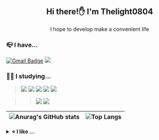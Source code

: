 <div align="center">

## Hi there!✋ I'm Thelight0804

 I hope to develop make a convenient life
 
<div align="left">
 
### 📪 I have...
 [![Gmail Badge](https://img.shields.io/badge/Gmail-d14836?style=flat-square&logo=Gmail&logoColor=white&link=mailto:thelight0804@gmail.com)](mailto:thelight0804@gmail.com)
 <a href="https://thelight0804.notion.site/SangHyeon-Park-336e61be5dc24b5c802481edc09a2ef4" target="Notion"><img src="https://img.shields.io/badge/Notion-000000?style=flat-square&logo=Notion&logoColor=white"/></a>

 
 ### 👨‍💻 I studying...

><a href="" target="C"><img src="https://img.shields.io/badge/C-A8B9CC?style=flat-square&logo=C&logoColor=white"/></a>
<a href="" target="C++"><img src="https://img.shields.io/badge/C%2B%2B-00599C?style=flat-square&logo=C%2B%2B&logoColor=white"/></a>
<a href="" target="Java"><img src="https://img.shields.io/badge/Java-007396?style=flat-square&logo=Java&logoColor=white"/></a>
<a href="https://thelight0804.notion.site/Python-57e914b69ad549aeb4bff3315a811690" target="Python"><img src="https://img.shields.io/badge/Python-3776AB?style=flat-square&logo=Python&logoColor=white"/></a>
<a href="https://thelight0804.notion.site/Japanese-fd2a83b08d0f4c1db9d4ccbc516c7c32" target="JLPT"><img src="https://img.shields.io/badge/JLPT-N1-ff4545?style=flat-square"/></a>
 
>><a href="https://thelight0804.notion.site/Android-Studio-dee5eb30d6034a77a3984e1a997ec67c" target="Android Studio"><img src="https://img.shields.io/badge/Android Studio-3DDC84?style=flat-square&logo=AndroidStudio&logoColor=white"/></a>
<a href="" target="JavaScript"><img src="https://img.shields.io/badge/JavaScript-F7DF1E?style=flat-square&logo=JavaScript&logoColor=white"/></a>

 ![Anurag's GitHub stats](https://github-readme-stats.vercel.app/api?username=thelight0804&show_icons=true&title_color=ffab73&text_color=fffecf&icon_color=ffab73&bg_color=433647&layout=compact) | ![Top Langs](https://github-readme-stats.vercel.app/api/top-langs/?username=thelight0804&show_icons=true&title_color=ffab73&text_color=fffecf&icon_color=ffab73&bg_color=433647&layout=compact)
---- | ----
 
<details> 
   <summary><b>⭐ I like ...</b></summary>
 
- <b>cooking 🍳</b>
- <b>eating new food 🍱</b>
- <b>travel 🛨</b>
- <b>watching anime and movie 🎥</b>
- <b>video editing</b> <a href="" target="_blank"><img src="https://img.shields.io/badge/Adobe Photoshop-31A8FF?style=flat-square&logo=Adobe Photoshop&logoColor=white"/></a>
<a href="" target="_blank"><img src="https://img.shields.io/badge/Adobe After Effects-9999FF?style=flat-square&logo=Adobe After Effects&logoColor=white"/>

 </div>
